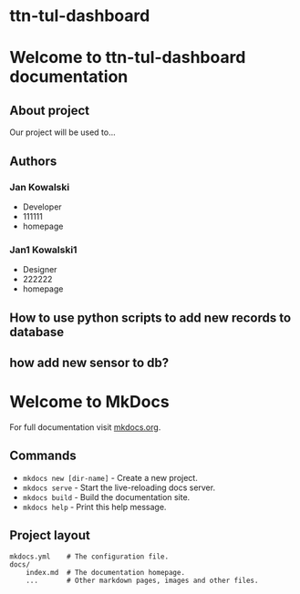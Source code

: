 # ttn-tul-dashboard
# Welcome to ttn-tul-dashboard documentation

## About project
Our project will be used to...

## Authors
### Jan Kowalski
* Developer
* 111111
* homepage

### Jan1 Kowalski1
* Designer
* 222222
* homepage
## How to use python scripts to add new records to database

## how add new sensor to db?


# Welcome to MkDocs

For full documentation visit [mkdocs.org](https://mkdocs.org).

## Commands

* `mkdocs new [dir-name]` - Create a new project.
* `mkdocs serve` - Start the live-reloading docs server.
* `mkdocs build` - Build the documentation site.
* `mkdocs help` - Print this help message.

## Project layout

    mkdocs.yml    # The configuration file.
    docs/
        index.md  # The documentation homepage.
        ...       # Other markdown pages, images and other files.